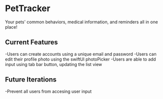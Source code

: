 # PetTracker
Your pets' common behaviors, medical information, and reminders all in one place!
## Current Features
-Users can create accounts using a unique email and password
-Users can edit their profile photo using the swiftUI photoPicker
-Users are able to add input using tab bar button, updating the list view

## Future Iterations
-Prevent all users from accesing user input
